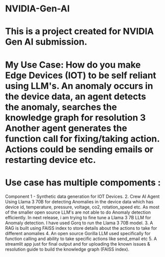 # NVIDIA-Gen-AI

# This is a project created for NVIDIA Gen AI submission.

# My Use Case: How do you make Edge Devices (IOT) to be self reliant using LLM's. An anomaly occurs in the device data, an agent detects the anomaly, searches the knowledge graph for resolution 3 Another agent generates the function call for fixing/taking action. Actions could be sending emails or restarting device etc. 

# Use case has multiple compoments : 
Component 1 - Synthetic data generation for IOT Devices.
2. Crew AI Agent Using Llama 3 70B for detecting Anomalies in the device data which has device id, temperature, pressure, voltage, co2, rotation_speed etc. As most of the smaller open source LLM's are not able to do Anomaly detection efficiently. In next release, i am trying to fine tune a Llama 3 7B LLM for Anomaly detection. I have used Gorq to run the Llama 3 70B model.
3. A RAG is built using FAISS index to store details about the actions to take for different anomalies
4. An open source Gorilla LLM used specifically for function calling and ability to take specific actions like send_email etc
5. A streamlit app just for final output and for uploading the known issues & resolution guide to build the knowledge graph (FAISS index). 
